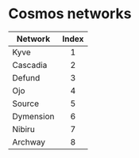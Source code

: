 # Cosmos networks

| Network    | Index |
|------------|:-----:|
| Kyve       |   1   |
| Cascadia   |   2   |
| Defund     |   3   |
| Ojo        |   4   |
| Source     |   5   |
| Dymension  |   6   |
| Nibiru     |   7   |
| Archway    |   8   |
